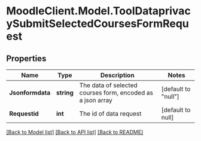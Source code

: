 # MoodleClient.Model.ToolDataprivacySubmitSelectedCoursesFormRequest

## Properties

Name | Type | Description | Notes
------------ | ------------- | ------------- | -------------
**Jsonformdata** | **string** | The data of selected courses form, encoded as a json array | [default to "null"]
**Requestid** | **int** | The id of data request | [default to null]

[[Back to Model list]](../README.md#documentation-for-models) [[Back to API list]](../README.md#documentation-for-api-endpoints) [[Back to README]](../README.md)

